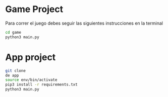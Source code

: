# Game Project

Para correr el juego debes seguir las siguientes instrucciones en la terminal

```sh
cd game
python3 main.py
```

# App project

```sh
git clone
de app
source env/bin/activate
pip3 install -r requirements.txt
python3 main.py
```